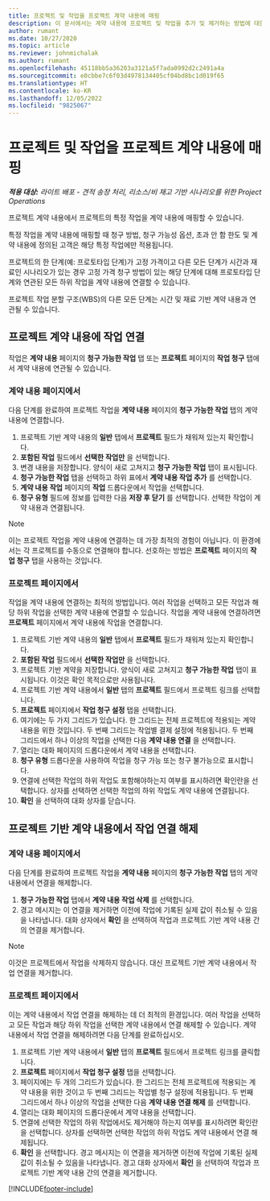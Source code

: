 ```yaml
---
title: 프로젝트 및 작업을 프로젝트 계약 내용에 매핑
description: 이 문서에서는 계약 내용에 프로젝트 및 작업을 추가 및 제거하는 방법에 대한 정보를 제공합니다.
author: rumant
ms.date: 10/27/2020
ms.topic: article
ms.reviewer: johnmichalak
ms.author: rumant
ms.openlocfilehash: 45118bb5a36203a3121a5f7ada0992d2c2491a4a
ms.sourcegitcommit: e0cbbe7c6f03d4978134405cf04bd8bc1d019f65
ms.translationtype: HT
ms.contentlocale: ko-KR
ms.lasthandoff: 12/05/2022
ms.locfileid: "9825067"
---
```

# <a name="map-projects-and-tasks-to-a-project-contract-line"></a>프로젝트 및 작업을 프로젝트 계약 내용에 매핑 

_**적용 대상:** 라이트 배포 - 견적 송장 처리, 리소스/비 재고 기반 시나리오를 위한 Project Operations_

프로젝트 계약 내용에서 프로젝트의 특정 작업을 계약 내용에 매핑할 수 있습니다.

특정 작업을 계약 내용에 매핑할 때 청구 방법, 청구 가능성 옵션, 초과 안 함 한도 및 계약 내용에 정의된 고객은 해당 특정 작업에만 적용됩니다.

프로젝트의 한 단계(예: 프로토타입 단계)가 고정 가격이고 다른 모든 단계가 시간과 재료인 시나리오가 있는 경우 고정 가격 청구 방법이 있는 해당 단계에 대해 프로토타입 단계와 연관된 모든 하위 작업을 계약 내용에 연결할 수 있습니다.

프로젝트 작업 분할 구조(WBS)의 다른 모든 단계는 시간 및 재료 기반 계약 내용과 연관될 수 있습니다.

## <a name="associate-tasks-to-project-contract-lines"></a>프로젝트 계약 내용에 작업 연결

작업은 **계약 내용** 페이지의 **청구 가능한 작업** 탭 또는 **프로젝트** 페이지의 **작업 청구** 탭에서 계약 내용에 연관될 수 있습니다.

### <a name="from-the-contract-line-page"></a>계약 내용 페이지에서

다음 단계를 완료하여 프로젝트 작업을 **계약 내용** 페이지의 **청구 가능한 작업** 탭의 계약 내용에 연결합니다.

1. 프로젝트 기반 계약 내용의 **일반** 탭에서 **프로젝트** 필드가 채워져 있는지 확인합니다.
2. **포함된 작업** 필드에서 **선택한 작업만** 을 선택합니다.
3. 변경 내용을 저장합니다. 양식이 새로 고쳐지고 **청구 가능한 작업** 탭이 표시됩니다.
4. **청구 가능한 작업** 탭을 선택하고 하위 표에서 **계약 내용 작업 추가** 를 선택합니다.
5. **계약 내용 작업** 페이지의 **작업** 드롭다운에서 작업을 선택합니다. 
6. **청구 유형** 필드에 정보를 입력한 다음 **저장 후 닫기** 를 선택합니다. 선택한 작업이 계약 내용과 연결됩니다.

> [!NOTE]
> 이는 프로젝트 작업을 계약 내용에 연결하는 데 가장 최적의 경험이 아닙니다. 이 환경에서는 각 프로젝트를 수동으로 연결해야 합니다. 선호하는 방법은 **프로젝트** 페이지의 **작업 청구** 탭을 사용하는 것입니다.

### <a name="from-the-project-page"></a>프로젝트 페이지에서

작업을 계약 내용에 연결하는 최적의 방법입니다. 여러 작업을 선택하고 모든 작업과 해당 하위 작업을 선택한 계약 내용에 연결할 수 있습니다. 작업을 계약 내용에 연결하려면 **프로젝트** 페이지에서 계약 내용에 작업을 연결합니다.

1. 프로젝트 기반 계약 내용의 **일반** 탭에서 **프로젝트** 필드가 채워져 있는지 확인합니다.
2. **포함된 작업** 필드에서 **선택한 작업만** 을 선택합니다.
3. 프로젝트 기반 계약을 저장합니다. 양식이 새로 고쳐지고 **청구 가능한 작업** 탭이 표시됩니다. 이것은 확인 목적으로만 사용됩니다.
4. 프로젝트 기반 계약 내용에서 **일반** 탭의 **프로젝트** 필드에서 프로젝트 링크를 선택합니다.
5. **프로젝트** 페이지에서 **작업 청구 설정** 탭을 선택합니다.
6. 여기에는 두 가지 그리드가 있습니다. 한 그리드는 전체 프로젝트에 적용되는 계약 내용을 위한 것입니다. 두 번째 그리드는 작업별 결제 설정에 적용됩니다. 두 번째 그리드에서 하나 이상의 작업을 선택한 다음 **계약 내용 연결** 을 선택합니다.
7. 열리는 대화 페이지의 드롭다운에서 계약 내용을 선택합니다.
8. **청구 유형** 드롭다운을 사용하여 작업을 청구 가능 또는 청구 불가능으로 표시합니다.
9. 연결에 선택한 작업의 하위 작업도 포함해야하는지 여부를 표시하려면 확인란을 선택합니다. 상자를 선택하면 선택한 작업의 하위 작업도 계약 내용에 연결됩니다.
10. **확인** 을 선택하여 대화 상자를 닫습니다.

## <a name="unassociate-tasks-from-project-based-contract-lines"></a>프로젝트 기반 계약 내용에서 작업 연결 해제

### <a name="from-the-contract-line-page"></a>계약 내용 페이지에서

다음 단계를 완료하여 프로젝트 작업을 **계약 내용** 페이지의 **청구 가능한 작업** 탭의 계약 내용에서 연결을 해제합니다.

1. **청구 가능한 작업** 탭에서 **계약 내용 작업 삭제** 를 선택합니다.
2. 경고 메시지는 이 연결을 제거하면 이전에 작업에 기록된 실제 값이 취소될 수 있음을 나타냅니다. 대화 상자에서 **확인** 을 선택하여 작업과 프로젝트 기반 계약 내용 간의 연결을 제거합니다. 

> [!NOTE]
> 이것은 프로젝트에서 작업을 삭제하지 않습니다. 대신 프로젝트 기반 계약 내용에서 작업 연결을 제거합니다.

### <a name="from-the-project-page"></a>프로젝트 페이지에서

이는 계약 내용에서 작업 연결을 해제하는 데 더 최적의 환경입니다. 여러 작업을 선택하고 모든 작업과 해당 하위 작업을 선택한 계약 내용에서 연결 해제할 수 있습니다. 계약 내용에서 작업 연결을 해제하려면 다음 단계를 완료하십시오.

1. 프로젝트 기반 계약 내용에서 **일반** 탭의 **프로젝트** 필드에서 프로젝트 링크를 클릭합니다.
2. **프로젝트** 페이지에서 **작업 청구 설정** 탭을 선택합니다.
3. 페이지에는 두 개의 그리드가 있습니다. 한 그리드는 전체 프로젝트에 적용되는 계약 내용을 위한 것이고 두 번째 그리드는 작업별 청구 설정에 적용됩니다. 두 번째 그리드에서 하나 이상의 작업을 선택한 다음 **계약 내용 연결 해제** 를 선택합니다.
4. 열리는 대화 페이지의 드롭다운에서 계약 내용을 선택합니다.
5. 연결에 선택한 작업의 하위 작업에서도 제거해야 하는지 여부를 표시하려면 확인란을 선택합니다. 상자를 선택하면 선택한 작업의 하위 작업도 계약 내용에서 연결 해제됩니다.
6. **확인** 을 선택합니다. 경고 메시지는 이 연결을 제거하면 이전에 작업에 기록된 실제 값이 취소될 수 있음을 나타냅니다. 경고 대화 상자에서 **확인** 을 선택하여 작업과 프로젝트 기반 계약 내용 간의 연결을 제거합니다.


[!INCLUDE[footer-include](../../includes/footer-banner.md)]
